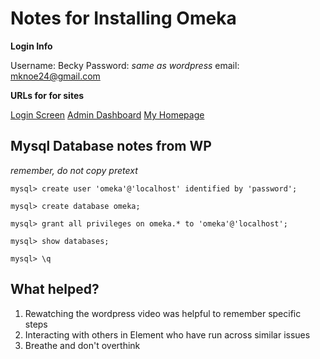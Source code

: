 # Notes for Installing Omeka

**Login Info**

Username: Becky
Password: *same as wordpress*
email: mknoe24@gmail.com

**URLs for for sites**

[Login Screen](http://34.135.201.171/omeka/admin/users/login)
[Admin Dashboard](http://34.135.201.171/omeka/admin)
[My Homepage](http://34.135.201.171/omeka)

## Mysql Database notes from WP

*remember, do not copy pretext*

```
mysql> create user 'omeka'@'localhost' identified by 'password';
```
```
mysql> create database omeka;
```
```
mysql> grant all privileges on omeka.* to 'omeka'@'localhost';
```
```
mysql> show databases;
```
```
mysql> \q
```

## What helped?

1. Rewatching the wordpress video was helpful to remember specific steps
1. Interacting with others in Element who have run across similar issues
1. Breathe and don't overthink
